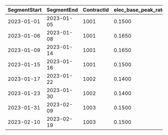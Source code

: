 | SegmentStart | SegmentEnd | ContractId | elec_base_peak_rate | elec_base_offpeak_rate | elec_base_shoulder_rate | elec_ums_peak_rate | elec_ums_offpeak_rate | lgc_base_mandatory_rate | lgc_base_voluntary_rate | lgc_base_mandatory_variable | lgc_base_voluntary_variable |
| :--- | :--- | :--- | :--- | :--- | :--- | :--- | :--- | :--- | :--- | :--- | :--- |
| 2023-01-01 | 2023-01-05 | 1001 | 0.1500 | 0.0800 | 0.1100 | 0.0200 | 0.0100 | 0.0500 | 0.0300 | 0.0010 | 0.0005 |
| 2023-01-06 | 2023-01-08 | 1001 | 0.1650 | 0.0800 | 0.1100 | 0.0200 | 0.0100 | 0.0500 | 0.0300 | 0.0010 | 0.0005 |
| 2023-01-09 | 2023-01-14 | 1001 | 0.1650 | 0.0800 | 0.1100 | 0.0200 | 0.0100 | 0.0550 | 0.0300 | 0.0010 | 0.0005 |
| 2023-01-15 | 2023-01-16 | 1001 | 0.1500 | 0.0800 | 0.1100 | 0.0200 | 0.0100 | 0.0500 | 0.0300 | 0.0010 | 0.0005 |
| 2023-01-17 | 2023-01-22 | 1002 | 0.1400 | 0.0750 | 0.1000 | 0.0250 | 0.0150 | 0.0600 | 0.0400 | 0.0020 | 0.0015 |
| 2023-01-23 | 2023-01-30 | 1002 | 0.1400 | 0.0750 | 0.1000 | 0.0250 | 0.0150 | 0.0650 | 0.0400 | 0.0020 | 0.0015 |
| 2023-01-31 | 2023-02-09 | 1003 | 0.1500 | 0.0800 | 0.1100 | 0.0200 | 0.0100 | 0.0500 | 0.0300 | 0.0010 | 0.0005 |
| 2023-02-10 | 2023-02-19 | 1003 | 0.1500 | 0.0800 | 0.1250 | 0.0200 | 0.0100 | 0.0500 | 0.0300 | 0.0010 | 0.0005 |
